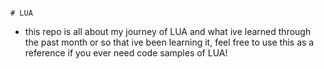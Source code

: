                                                                           # LUA

* this repo is all about my journey of LUA and what ive learned through the past month or so that ive been learning it, feel free to use this as a reference if you ever need code samples of LUA!

